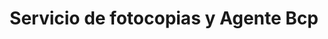 ---
title: "Servicio de fotocopias y Agente Bcp"
url: /castilla/servicio-de-fotocopias-y-agente-bcp/
shop: Kopieren
---